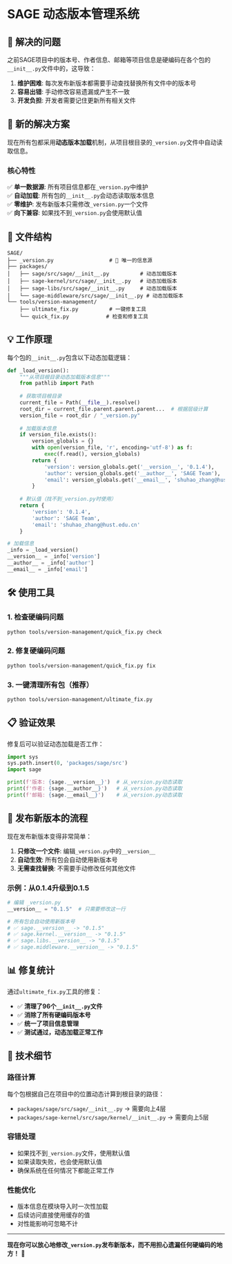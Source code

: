 # SAGE 动态版本管理系统

## 🎯 解决的问题

之前SAGE项目中的版本号、作者信息、邮箱等项目信息是硬编码在各个包的`__init__.py`文件中的，这导致：

1. **维护困难**: 每次发布新版本都需要手动查找替换所有文件中的版本号
2. **容易出错**: 手动修改容易遗漏或产生不一致
3. **开发负担**: 开发者需要记住更新所有相关文件

## 🚀 新的解决方案

现在所有包都采用**动态版本加载**机制，从项目根目录的`_version.py`文件中自动读取信息。

### 核心特性

✅ **单一数据源**: 所有项目信息都在`_version.py`中维护  
✅ **自动加载**: 所有包的`__init__.py`会动态读取版本信息  
✅ **零维护**: 发布新版本只需修改`_version.py`一个文件  
✅ **向下兼容**: 如果找不到`_version.py`会使用默认值  

## 📁 文件结构

```
SAGE/
├── _version.py                  # 🎯 唯一的信息源
├── packages/
│   ├── sage/src/sage/__init__.py          # 动态加载版本
│   ├── sage-kernel/src/sage/__init__.py   # 动态加载版本
│   ├── sage-libs/src/sage/__init__.py     # 动态加载版本
│   └── sage-middleware/src/sage/__init__.py # 动态加载版本
└── tools/version-management/
    ├── ultimate_fix.py          # 一键修复工具
    └── quick_fix.py            # 检查和修复工具
```

## 💡 工作原理

每个包的`__init__.py`包含以下动态加载逻辑：

```python
def _load_version():
    """从项目根目录动态加载版本信息"""
    from pathlib import Path
    
    # 获取项目根目录
    current_file = Path(__file__).resolve()
    root_dir = current_file.parent.parent.parent...  # 根据层级计算
    version_file = root_dir / "_version.py"
    
    # 加载版本信息
    if version_file.exists():
        version_globals = {}
        with open(version_file, 'r', encoding='utf-8') as f:
            exec(f.read(), version_globals)
        return {
            'version': version_globals.get('__version__', '0.1.4'),
            'author': version_globals.get('__author__', 'SAGE Team'),
            'email': version_globals.get('__email__', 'shuhao_zhang@hust.edu.cn')
        }
    
    # 默认值（找不到_version.py时使用）
    return {
        'version': '0.1.4',
        'author': 'SAGE Team', 
        'email': 'shuhao_zhang@hust.edu.cn'
    }

# 加载信息
_info = _load_version()
__version__ = _info['version']
__author__ = _info['author']
__email__ = _info['email']
```

## 🛠️ 使用工具

### 1. 检查硬编码问题
```bash
python tools/version-management/quick_fix.py check
```

### 2. 修复硬编码问题
```bash
python tools/version-management/quick_fix.py fix
```

### 3. 一键清理所有包（推荐）
```bash
python tools/version-management/ultimate_fix.py
```

## 📋 验证效果

修复后可以验证动态加载是否工作：

```python
import sys
sys.path.insert(0, 'packages/sage/src')
import sage

print(f'版本: {sage.__version__}')  # 从_version.py动态读取
print(f'作者: {sage.__author__}')   # 从_version.py动态读取
print(f'邮箱: {sage.__email__}')    # 从_version.py动态读取
```

## 🎉 发布新版本的流程

现在发布新版本变得非常简单：

1. **只修改一个文件**: 编辑`_version.py`中的`__version__`
2. **自动生效**: 所有包会自动使用新版本号
3. **无需查找替换**: 不需要手动修改任何其他文件

### 示例：从0.1.4升级到0.1.5

```python
# 编辑 _version.py
__version__ = "0.1.5"  # 只需要修改这一行

# 所有包会自动使用新版本号
# ✅ sage.__version__ -> "0.1.5"
# ✅ sage.kernel.__version__ -> "0.1.5"  
# ✅ sage.libs.__version__ -> "0.1.5"
# ✅ sage.middleware.__version__ -> "0.1.5"
```

## 📊 修复统计

通过`ultimate_fix.py`工具的修复：

- ✅ **清理了96个`__init__.py`文件**
- ✅ **消除了所有硬编码版本号**  
- ✅ **统一了项目信息管理**
- ✅ **测试通过，动态加载正常工作**

## 🔧 技术细节

### 路径计算
每个包根据自己在项目中的位置动态计算到根目录的路径：
- `packages/sage/src/sage/__init__.py` → 需要向上4层
- `packages/sage-kernel/src/sage/kernel/__init__.py` → 需要向上5层

### 容错处理
- 如果找不到`_version.py`文件，使用默认值
- 如果读取失败，也会使用默认值
- 确保系统在任何情况下都能正常工作

### 性能优化
- 版本信息在模块导入时一次性加载
- 后续访问直接使用缓存的值
- 对性能影响可忽略不计

---

**现在你可以放心地修改`_version.py`发布新版本，而不用担心遗漏任何硬编码的地方！** 🎉

